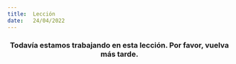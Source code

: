 ```yaml
---
title:  Lección
date:   24/04/2022
---
```


### <center>Todavía estamos trabajando en esta lección. Por favor, vuelva más tarde.</center>